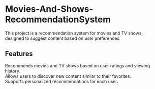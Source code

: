 # Movies-And-Shows-RecommendationSystem
This project is a recommendation system for movies and TV shows, designed to suggest content based on user preferences.

## Features  
Recommends movies and TV shows based on user ratings and viewing history.  
Allows users to discover new content similar to their favorites.  
Supports personalized recommendations for each user.  
